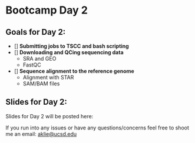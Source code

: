 # Bootcamp Day 2

## Goals for Day 2:
- [] **Submitting jobs to TSCC and bash scripting**
- [] **Downloading and QCing sequencing data**
    - SRA and GEO
    - FastQC
- [] **Sequence alignment to the reference genome**
    - Alignment with STAR
    - SAM/BAM files

## Slides for Day 2:

Slides for Day 2 will be posted here:

If you run into any issues or have any questions/concerns feel free to shoot me an email: aklie@ucsd.edu
